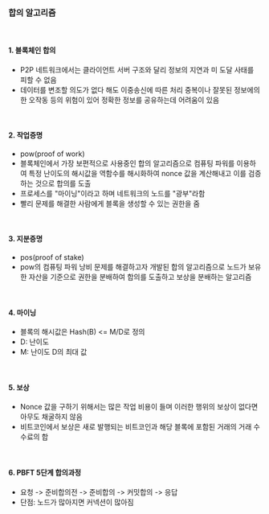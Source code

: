 ### 합의 알고리즘

<br/>

#### 1. 블록체인 합의
- P2P 네트워크에서는 클라이언트 서버 구조와 달리 정보의 지연과 미 도달 사태를 피할 수 없음
- 데이터를 변조할 의도가 없다 해도 이중송신에 따른 처리 중복이나 잘못된 정보에의한 오작동 등의 위험이 있어 정확한 정보를 공유하는데 어려움이 있음


<br/>

#### 2. 작업증명
- pow(proof of work)
-  블록체인에서 가장 보편적으로 사용중인 합의 알고리즘으로 컴퓨팅 파워를 이용하여 특정 난이도의 해시값을 역함수를 해시화하여 nonce 값을 계산해내고 이를 검증하는 것으로 합의를 도출
- 프로세스를 "마이닝"이라고 하며 네트워크의 노드를 "광부"라함
- 빨리 문제를 해결한 사람에게 블록을 생성할 수 있는 권한을 줌


<br/>

#### 3. 지분증명
- pos(proof of stake)
- pow의 컴퓨팅 파워 낭비 문제를 해결하고자 개발된 합의 알고리즘으로 노드가 보유한 자산을 기준으로 권한을 분배하여 합의를 도출하고 보상을 분배하는 알고리즘


<br/>

#### 4. 마이닝
- 블록의 해시값은 Hash(B) <= M/D로 정의
- D: 난이도
- M: 난이도 D의 최대 값



<br/>

#### 5. 보상
- Nonce 값을 구하기 위해서는 많은 작업 비용이 들며 이러한 행위의 보상이 없다면 아무도 채굴하지 않음
- 비트코인에서 보상은 새로 발행되는 비트코인과 해당 블록에 포함된 거래의 거래 수수료의 합

<br/>

#### 6. PBFT 5단계 합의과정
- 요청 -> 준비합의전 -> 준비합의 -> 커밋합의 -> 응답
- 단점: 노드가 많아지면 커넥션이 많아짐